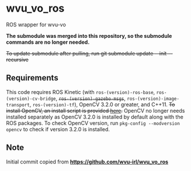 # wvu_vo_ros
ROS wrapper for wvu-vo

**The submodule was merged into this repository, so the submodule commands are no longer needed.** 

~~To update submodule after pulling, run git submodule update --init --recursive~~ 

## Requirements
This code requires ROS Kinetic (with `ros-(version)-ros-base`, `ros-(version)-cv-bridge`, ~~`ros-(version)-gazebo-msgs`~~, `ros-(version)-image-transport`, `ros-(version)-tf`), OpenCV 3.2.0 or greater, and C++11. ~~To install OpenCV, an install script is provided [here](https://github.com/wvu-irl/wvu_vo/blob/master/scripts/install_opencv.sh).~~ OpenCV no longer needs installed separately as OpenCV 3.2.0 is installed by default along with the ROS packages. To check OpenCV version, run `pkg-config --modversion opencv` to check if version 3.2.0 is installed. 

## Note
Initial commit copied from **https://github.com/wvu-irl/wvu_vo_ros**
